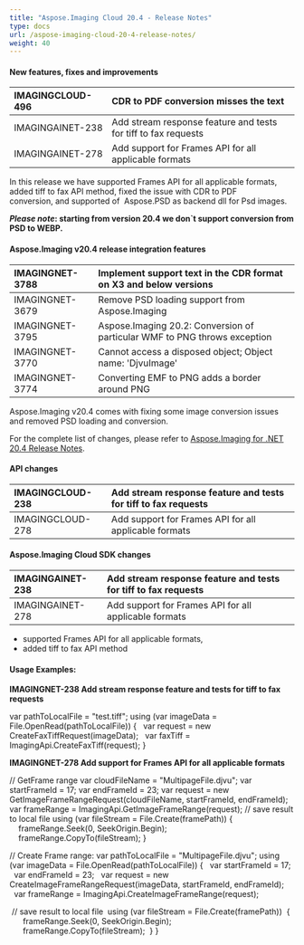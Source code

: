 ```yaml
---
title: "Aspose.Imaging Cloud 20.4 - Release Notes"
type: docs
url: /aspose-imaging-cloud-20-4-release-notes/
weight: 40
---
```


#### **New features, fixes and improvements**

|IMAGINGCLOUD-496|CDR to PDF conversion misses the text|
| :- | :- |
|IMAGINGAINET-238|Add stream response feature and tests for tiff to fax requests|
|IMAGINGAINET-278|Add support for Frames API for all applicable formats|
In this release we have supported Frames API for all applicable formats, added tiff to fax API method, fixed the issue with CDR to PDF conversion, and supported of  Aspose.PSD as backend dll for Psd images.

***Please note*: starting from version 20.4 we don`t support conversion from PSD to WEBP.**
#### **Aspose.Imaging v20.4 release integration features**

|IMAGINGNET-3788|Implement support text in the CDR format on X3 and below versions|
| :- | :- |
|IMAGINGNET-3679|Remove PSD loading support from Aspose.Imaging|
|IMAGINGNET-3795|Aspose.Imaging 20.2: Conversion of particular WMF to PNG throws exception|
|IMAGINGNET-3770|Cannot access a disposed object; Object name: 'DjvuImage'|
|IMAGINGNET-3774|Converting EMF to PNG adds a border around PNG|
Aspose.Imaging v20.4 comes with fixing some image conversion issues and removed PSD loading and conversion.

For the complete list of changes, please refer to [Aspose.Imaging for .NET 20.4 Release Notes](https://docs.aspose.com/display/imagingnet/Aspose.Imaging+for+.NET+20.4+-+Release+notes).
#### **API changes**

|IMAGINGCLOUD-238|Add stream response feature and tests for tiff to fax requests|
| :- | :- |
|IMAGINGCLOUD-278|Add support for Frames API for all applicable formats|
#### **Aspose.Imaging Cloud SDK changes**

|IMAGINGAINET-238|Add stream response feature and tests for tiff to fax requests|
| :- | :- |
|IMAGINGAINET-278|Add support for Frames API for all applicable formats|
- supported Frames API for all applicable formats,
- added tiff to fax API method
#### **Usage Examples:**
**IMAGINGNET-238 Add stream response feature and tests for tiff to fax requests**

var pathToLocalFile = "test.tiff";
using (var imageData = File.OpenRead(pathToLocalFile))
{
  var request = new CreateFaxTiffRequest(imageData);
  var faxTiff = ImagingApi.CreateFaxTiff(request);
}

**IMAGINGNET-278 Add support for Frames API for all applicable formats**

// GetFrame range
var cloudFileName = "MultipageFile.djvu";
var startFrameId = 17;
var endFrameId = 23;
var request = new GetImageFrameRangeRequest(cloudFileName, startFrameId, endFrameId);
var frameRange = ImagingApi.GetImageFrameRange(request);
// save result to local file
using (var fileStream = File.Create(framePath))
{
    frameRange.Seek(0, SeekOrigin.Begin);
    frameRange.CopyTo(fileStream);
}

// Create Frame range:
var pathToLocalFile = "MultipageFile.djvu";
using (var imageData = File.OpenRead(pathToLocalFile))
{
  var startFrameId = 17;
  var endFrameId = 23;
  var request = new CreateImageFrameRangeRequest(imageData, startFrameId, endFrameId);
  var frameRange = ImagingApi.CreateImageFrameRange(request);

 // save result to local file
 using (var fileStream = File.Create(framePath))
 {
      frameRange.Seek(0, SeekOrigin.Begin);
      frameRange.CopyTo(fileStream);
 }
}
